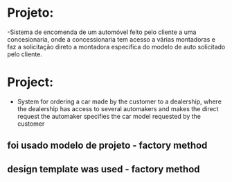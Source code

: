 # Projeto: 
-Sistema de encomenda de um automóvel feito pelo cliente a uma concesionaria, onde a concessionaria tem acesso a várias montadoras e faz a solicitação direto
a montadora especifica do modelo de auto solicitado pelo cliente.

# Project:
- System for ordering a car made by the customer to a dealership, where the dealership has access to several automakers and makes the direct request
the automaker specifies the car model requested by the customer

## foi usado modelo de projeto - factory method
## design template was used - factory method
